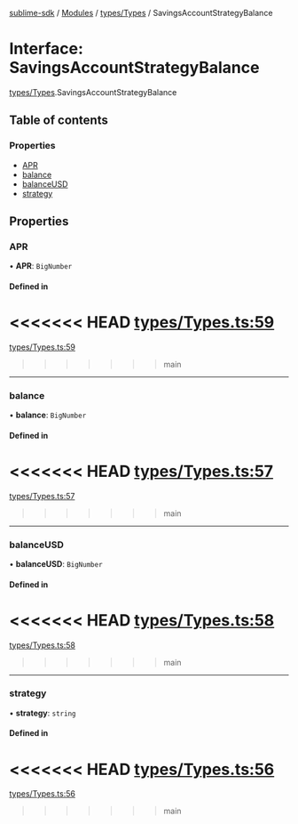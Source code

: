 [sublime-sdk](../README.md) / [Modules](../modules.md) / [types/Types](../modules/types_Types.md) / SavingsAccountStrategyBalance

# Interface: SavingsAccountStrategyBalance

[types/Types](../modules/types_Types.md).SavingsAccountStrategyBalance

## Table of contents

### Properties

- [APR](types_Types.SavingsAccountStrategyBalance.md#apr)
- [balance](types_Types.SavingsAccountStrategyBalance.md#balance)
- [balanceUSD](types_Types.SavingsAccountStrategyBalance.md#balanceusd)
- [strategy](types_Types.SavingsAccountStrategyBalance.md#strategy)

## Properties

### APR

• **APR**: `BigNumber`

#### Defined in

<<<<<<< HEAD
[types/Types.ts:59](https://github.com/sublime-finance/sublime-sdk/blob/e03df8a/src/types/Types.ts#L59)
=======
[types/Types.ts:59](https://github.com/sublime-finance/sublime-sdk/blob/7f1ca5d/src/types/Types.ts#L59)
>>>>>>> main

___

### balance

• **balance**: `BigNumber`

#### Defined in

<<<<<<< HEAD
[types/Types.ts:57](https://github.com/sublime-finance/sublime-sdk/blob/e03df8a/src/types/Types.ts#L57)
=======
[types/Types.ts:57](https://github.com/sublime-finance/sublime-sdk/blob/7f1ca5d/src/types/Types.ts#L57)
>>>>>>> main

___

### balanceUSD

• **balanceUSD**: `BigNumber`

#### Defined in

<<<<<<< HEAD
[types/Types.ts:58](https://github.com/sublime-finance/sublime-sdk/blob/e03df8a/src/types/Types.ts#L58)
=======
[types/Types.ts:58](https://github.com/sublime-finance/sublime-sdk/blob/7f1ca5d/src/types/Types.ts#L58)
>>>>>>> main

___

### strategy

• **strategy**: `string`

#### Defined in

<<<<<<< HEAD
[types/Types.ts:56](https://github.com/sublime-finance/sublime-sdk/blob/e03df8a/src/types/Types.ts#L56)
=======
[types/Types.ts:56](https://github.com/sublime-finance/sublime-sdk/blob/7f1ca5d/src/types/Types.ts#L56)
>>>>>>> main
